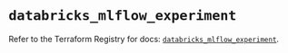 # `databricks_mlflow_experiment`

Refer to the Terraform Registry for docs: [`databricks_mlflow_experiment`](https://registry.terraform.io/providers/databricks/databricks/1.50.0/docs/resources/mlflow_experiment).
